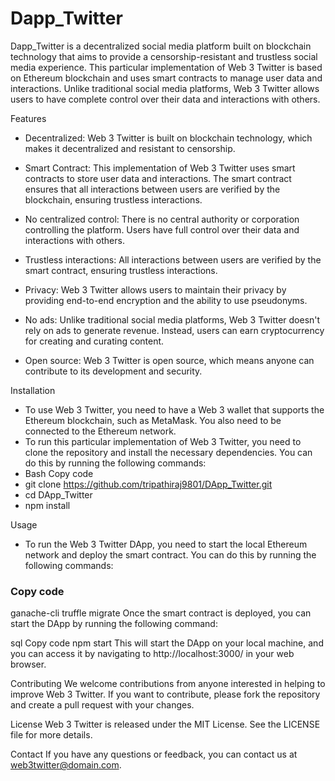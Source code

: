 # Dapp_Twitter

Dapp_Twitter is a decentralized social media platform built on blockchain technology that aims to provide a censorship-resistant and trustless social media experience. This particular implementation of Web 3 Twitter is based on Ethereum blockchain and uses smart contracts to manage user data and interactions. Unlike traditional social media platforms, Web 3 Twitter allows users to have complete control over their data and interactions with others.

Features
- Decentralized: Web 3 Twitter is built on blockchain technology, which makes it decentralized and resistant to censorship.

- Smart Contract: This implementation of Web 3 Twitter uses smart contracts to store user data and interactions. The smart contract ensures that all interactions between users are verified by the blockchain, ensuring trustless interactions.

- No centralized control: There is no central authority or corporation controlling the platform. Users have full control over their data and interactions with others.

- Trustless interactions: All interactions between users are verified by the smart contract, ensuring trustless interactions.

- Privacy: Web 3 Twitter allows users to maintain their privacy by providing end-to-end encryption and the ability to use pseudonyms.

- No ads: Unlike traditional social media platforms, Web 3 Twitter doesn't rely on ads to generate revenue. Instead, users can earn cryptocurrency for creating and curating content.

- Open source: Web 3 Twitter is open source, which means anyone can contribute to its development and security.

Installation
- To use Web 3 Twitter, you need to have a Web 3 wallet that supports the Ethereum blockchain, such as MetaMask. You also need to be connected to the Ethereum network.
- To run this particular implementation of Web 3 Twitter, you need to clone the repository and install the necessary dependencies. You can do this by running the following commands:
- Bash
Copy code
- git clone https://github.com/tripathiraj9801/DApp_Twitter.git
- cd DApp_Twitter
- npm install

Usage
- To run the Web 3 Twitter DApp, you need to start the local Ethereum network and deploy the smart contract. You can do this by running the following commands:

<h3> Copy code </h3> 
ganache-cli
truffle migrate
Once the smart contract is deployed, you can start the DApp by running the following command:

sql
Copy code
npm start
This will start the DApp on your local machine, and you can access it by navigating to http://localhost:3000/ in your web browser.

Contributing
We welcome contributions from anyone interested in helping to improve Web 3 Twitter. If you want to contribute, please fork the repository and create a pull request with your changes.

License
Web 3 Twitter is released under the MIT License. See the LICENSE file for more details.

Contact
If you have any questions or feedback, you can contact us at web3twitter@domain.com.
